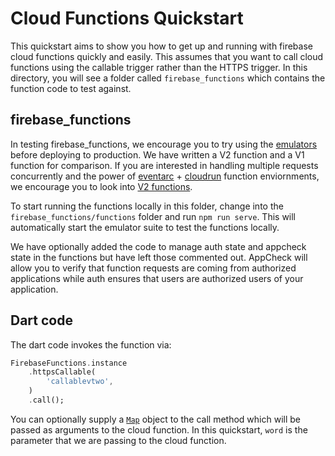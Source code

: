 # Cloud Functions Quickstart

This quickstart aims to show you how to get up and running with firebase cloud functions quickly and easily. This assumes that you want to call cloud functions using the callable trigger rather than the HTTPS trigger. In this directory, you will see a folder called `firebase_functions` which contains the function code to test against.

## firebase_functions

In testing firebase_functions, we encourage you to try using the [emulators](https://firebase.google.com/docs/emulator-suite) before deploying to production. We have written a V2 function and a V1 function for comparison. If you are interested in handling multiple requests concurrently and the power of [eventarc](https://cloud.google.com/eventarc/docs) + [cloudrun](https://cloud.google.com/run) function enviornments, we encourage you to look into [V2 functions](https://firebase.google.com/docs/functions/beta).

To start running the functions locally in this folder, change into the `firebase_functions/functions` folder and run `npm run serve`. This will automatically start the emulator suite to test the functions locally.

We have optionally added the code to manage auth state and appcheck state in the functions but have left those commented out. AppCheck will allow you to verify that function requests are coming from authorized applications while auth ensures that users are authorized users of your application.

## Dart code

The dart code invokes the function via:

```dart
FirebaseFunctions.instance
    .httpsCallable(
        'callablevtwo',
    )
    .call();
```

You can optionally supply a [`Map`](https://api.flutter.dev/flutter/dart-core/Map-class.html) object to the call method which will be passed as arguments to the cloud function. In this quickstart, `word` is the parameter that we are passing to the cloud function.
